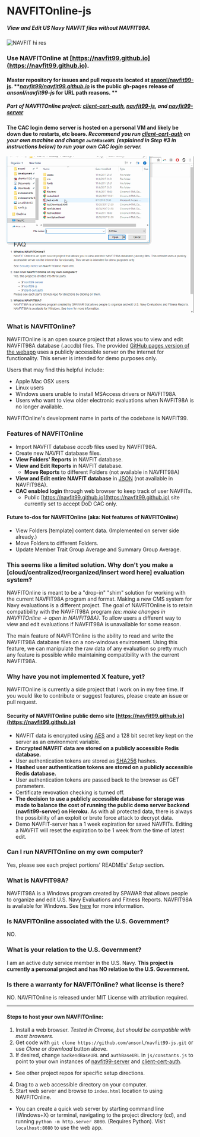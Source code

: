 # NAVFITOnline-js

##### View and Edit US Navy NAVFIT files without NAVFIT98A.

![NAVFIT hi res](https://github.com/navfit99/navfit99.github.io/blob/master/assets/img/navfit99-256.png?raw=true)

### Use NAVFITOnline at **[https://navfit99.github.io](https://navfit99.github.io)**. 

#### Master repository for issues and pull requests located at [ansonl/navfit99-js](https://github.com/ansonl/navfit99-js).  ***[navfit99/navfit99.github.io](https://navfit99.github.io)* is the public gh-pages release of *ansonl/navfit99-js* for URL path reasons. ** 

##### Part of NAVFITOnline project: [client-cert-auth](https://github.com/ansonl/client-cert-auth), [navfit99-js](https://github.com/ansonl/navfit99-js), and [navfit99-server](https://github.com/ansonl/navfit99-server)

#### The CAC login demo server is hosted on a personal VM and likely be down due to restarts, etc ~~bears~~. *Recommend you run [client-cert-auth](https://github.com/ansonl/client-cert-auth) on your own machine and change `authBaseURL` (explained in Step #3 in instructions below) to run your own CAC login server.*

![NAVFIT online demo clip](https://github.com/ansonl/navfit99-js/raw/master/assets/img/navfit99capture.gif)

### What is NAVFITOnline?
NAVFITOnline is an open source project that allows you to view and edit NAVFIT98A database (.accdb) files. The provided [GitHub pages version of the webapp](https://navfit99.github.io) uses a publicly accessible server on the internet for functionality. This server is intended for demo purposes only. 

Users that may find this helpful include:
- Apple Mac OSX users
- Linux users
- Windows users unable to install MSAccess drivers or NAVFIT98A
- Users who want to view older electronic evaluations when NAVFIT98A is no longer available. 

NAVFITOnline's development name in parts of the codebase is NAVFIT99.

### Features of NAVFITOnline
- Import NAVFIT database *accdb* files used by NAVFIT98A. 
- Create new NAVFIT database files.
- **View Folders' Reports** in NAVFIT database.
- **View and Edit Reports** in NAVFIT database.
  - **Move Reports** to different Folders (not available in NAVFIT98A)
- **View and Edit entire NAVFIT database** in [JSON](https://developer.mozilla.org/en-US/docs/Learn/JavaScript/Objects/JSON) (not available in NAVFIT98A).
- **CAC enabled login** through web browser to keep track of user NAVFITs. 
  - Public [https://navfit99.github.io](https://navfit99.github.io) site currently set to accept DoD CAC only. 

#### Future to-dos for NAVFITOnline (aka: Not features of NAVFITOnline)
- View Folders [template] content data. (Implemented on server side already.)
- Move Folders to different Folders. 
- Update Member Trait Group Average and Summary Group Average. 
 
### This seems like a limited solution. Why don't you make a \[cloud/centralized/reorganized/insert word here\] evaluation system?

NAVFITOnline is meant to be a "drop-in" "shim" solution for working with the current NAVFIT98A program and format. Making a new CMS system for Navy evaluations is a different project. The goal of NAVFITOnline is to retain compatibility with the NAVFIT98A program *(ex: make changes in NAVFITOnline -> open in NAVFIT98A)*.  To allow users a different way to view and edit evaluations if NAVFIT98A is unavailable for some reason. 

The main feature of NAVFITOnline is the ability to read and write the NAVFIT98A database files on a non-windows environment. Using this feature, we can manipulate the raw data of any evaluation so pretty much any feature is possible while maintaining compatibility with the current NAVFIT98A.

### Why have you not implemented X feature, yet? 

NAVFITOnline is currently a side project that I work on in my free time. If you would like to contribute or suggest features, please create an issue or pull request. 

#### Security of NAVFITOnline public demo site [https://navfit99.github.io](https://navfit99.github.io)
- NAVFIT data is encrypted using [AES](https://en.wikipedia.org/wiki/Advanced_Encryption_Standard) and a 128 bit secret key kept on the server as an environment variable. 
- **Encrypted NAVFIT data are stored on a publicly accessible Redis database.**
- User authentication tokens are stored as [SHA256](https://csrc.nist.gov/csrc/media/publications/fips/180/4/final/documents/fips180-4-draft-aug2014.pdf) hashes.
-  **Hashed user authentication tokens are stored on a publicly accessible Redis database.**
- User authentication tokens are passed back to the browser as GET parameters. 
- Certificate revovation checking is turned off. 
-  **The decision to use a publicly accessible database for storage was made to balance the cost of running the public demo server backend (navfit99-server) on Heroku.** As with all protected data, there is always the possibility of an exploit or brute force attack to decrypt data. 
- Demo NAVFIT-server has a 1 week expiration for saved NAVFITs. Editing a NAVFIT will reset the expiration to be 1 week from the time of latest edit. 

### Can I run NAVFITOnline on my own computer?
Yes, please see each project portions' READMEs' *Setup* section.

### What is NAVFIT98A?
NAVFIT98A is a Windows program created by SPAWAR that allows people to organize and edit U.S. Navy Evaluations and Fitness Reports. NAVFIT98A is available for Windows. See [here](http://www.public.navy.mil/bupers-npc/career/performanceevaluation/Pages/default.aspx) for more information.

### Is NAVFITOnline associated with the U.S. Government?
NO.

### What is your relation to the U.S. Government?
I am an active duty service member in the U.S. Navy. **This project is currently a personal project and has NO relation to the U.S. Government.**

### Is there a warranty for NAVFITOnline? what license is there?
NO. NAVFITOnline is released under MIT License with attribution required.

-----

#### Steps to host your own NAVFITOnline:

1. Install a web browser. *Tested in Chrome, but should be compatible with most browsers.* 
2. Get code with `git clone https://github.com/ansonl/navfit99-js.git` or use *Clone or download* button above.
3.  If desired, change `backendBaseURL` and `authBaseURL` in `js/constants.js` to point to your own instances of [navfit99-server](https://github.com/ansonl/navfit99-server) and [client-cert-auth](https://github.com/ansonl/client-cert-auth). 
  - See other project repos for specific setup directions.
4. Drag to a web accessible directory on your computer. 
5. Start web server and browse to `index.html` location to using NAVFITOnline. 
  - You can create a quick web server by starting command line (Windows+X) or terminal, navigating to the project directory (cd), and running `python -m http.server 8080`. (Requires Python). Visit `localhost:8080` to use the web app.
